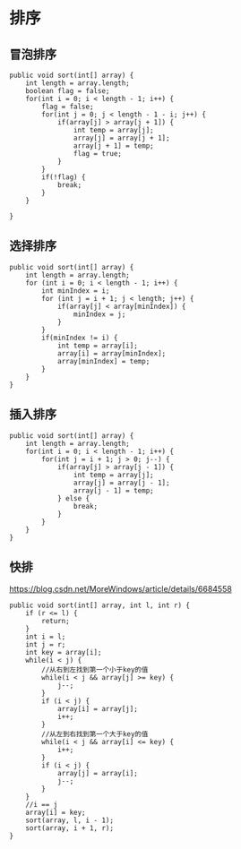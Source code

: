 排序
===============================
冒泡排序    
----------------------------

	public void sort(int[] array) {
		int length = array.length;
		boolean flag = false;
		for(int i = 0; i < length - 1; i++) {
			flag = false;
			for(int j = 0; j < length - 1 - i; j++) {
				if(array[j] > array[j + 1]) {
					int temp = array[j];
					array[j] = array[j + 1];
					array[j + 1] = temp;
					flag = true;
				}
			}
			if(!flag) {
				break;
			}
		}
		
	}
	
选择排序     
-----------------------------------

	public void sort(int[] array) {
		int length = array.length;
		for (int i = 0; i < length - 1; i++) {
			int minIndex = i;
			for (int j = i + 1; j < length; j++) {
				if(array[j] < array[minIndex]) {
					minIndex = j;
				}
			}
			if(minIndex != i) {
				int temp = array[i];
				array[i] = array[minIndex];
				array[minIndex] = temp;
			}
		}
	}
	
	
插入排序
---------------------------------

	public void sort(int[] array) {
		int length = array.length;
		for(int i = 0; i < length - 1; i++) {
			for(int j = i + 1; j > 0; j--) {
				if(array[j] > array[j - 1]) {
					int temp = array[j];
					array[j] = array[j - 1];
					array[j - 1] = temp;
				} else {
					break;
				}
			}
		}
	}
	
快排
-------------------------------------

https://blog.csdn.net/MoreWindows/article/details/6684558

	public void sort(int[] array, int l, int r) {
		if (r <= l) {
			return;
		}
		int i = l;
		int j = r;
		int key = array[i];
		while(i < j) {
			//从右到左找到第一个小于key的值
			while(i < j && array[j] >= key) {
				j--;
			}
			if (i < j) {
				array[i] = array[j];
				i++;
			}
			//从左到右找到第一个大于key的值
			while(i < j && array[i] <= key) {
				i++;
			}
			if (i < j) {
				array[j] = array[i];
				j--;
			}
		}
		//i == j
		array[i] = key;
		sort(array, l, i - 1);
		sort(array, i + 1, r);
	}